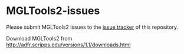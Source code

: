 # MGLTools2-issues

Please submit MGLTools2 issues to the [issue tracker](https://github.com/mgltools/MGLTools2-issues/issues) 
of this repository.

Download MGLTools2 from http://adfr.scripps.edu/versions/1.1/downloads.html
